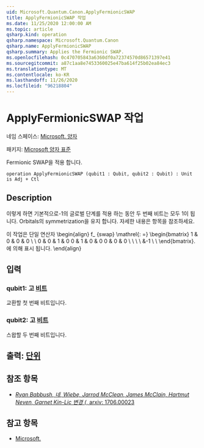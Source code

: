 ```yaml
---
uid: Microsoft.Quantum.Canon.ApplyFermionicSWAP
title: ApplyFermionicSWAP 작업
ms.date: 11/25/2020 12:00:00 AM
ms.topic: article
qsharp.kind: operation
qsharp.namespace: Microsoft.Quantum.Canon
qsharp.name: ApplyFermionicSWAP
qsharp.summary: Applies the Fermionic SWAP.
ms.openlocfilehash: 0c470705843a6360df0a72374570d86571397e41
ms.sourcegitcommit: a87c1aa8e7453360025e47ba614f25b02ea84ec3
ms.translationtype: MT
ms.contentlocale: ko-KR
ms.lasthandoff: 11/26/2020
ms.locfileid: "96218804"
---
```

# <a name="applyfermionicswap-operation"></a>ApplyFermionicSWAP 작업

네임 스페이스: [Microsoft. 양자](xref:Microsoft.Quantum.Canon)

패키지: [Microsoft 양자 표준](https://nuget.org/packages/Microsoft.Quantum.Standard)


Fermionic SWAP을 적용 합니다.

```qsharp
operation ApplyFermionicSWAP (qubit1 : Qubit, qubit2 : Qubit) : Unit is Adj + Ctl
```


## <a name="description"></a>Description

이렇게 하면 기본적으로-1의 글로벌 단계를 적용 하는 동안 두 번째 비트는 모두 1이 됩니다. Orbitals의 symmetrization을 유지 합니다.
자세한 내용은  항목을 참조하세요.

이 작업은 단일 연산자 \begin{align} f_ {swap} \mathrel{: =} \begin{bmatrix} 1 & 0 & 0 & 0 \\ \\ 0 & 0 & 1 & 0 0 & 1 & 0 & 0 0 & 0 & 0 \\ \\ \\ \\ &-1 \\ \\ \end{bmatrix}.에 의해 표시 됩니다.
\end{align}

## <a name="input"></a>입력

### <a name="qubit1--qubit"></a>qubit1: 고 [비트](xref:microsoft.quantum.lang-ref.qubit)

교환할 첫 번째 비트입니다.


### <a name="qubit2--qubit"></a>qubit2: 고 [비트](xref:microsoft.quantum.lang-ref.qubit)

스왑할 두 번째 비트입니다.



## <a name="output--unit"></a>출력: [단위](xref:microsoft.quantum.lang-ref.unit)



## <a name="references"></a>참조 항목

- [*Ryan Babbush, 네, Wiebe, Jarrod McClean, James McClain, Hartmut Neven, Garnet Kin-Lic 변경 (*, arxiv: 1706.00023](https://arxiv.org/pdf/1706.00023.pdf)

## <a name="see-also"></a>참고 항목

- [Microsoft.](xref:Microsoft.Quantum.Intrinsic.SWAP)